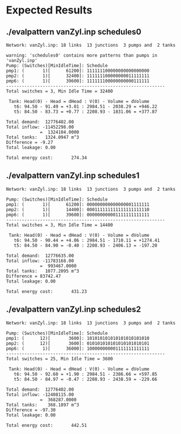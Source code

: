 # Expected Results
## ./evalpattern vanZyl.inp schedules0
	Network: vanZyl.inp: 18 links  13 junctions  3 pumps and  2 tanks
	
	warning: 'schedules0' contains more patterns than pumps in 'vanZyl.inp'
	Pump: (Switches)[MinIdleTime]: Schedule
	pmp1: (       1)[      61200]: 111111100000000000000000
	pmp2: (       1)[      32400]: 111111100000000011111111
	pmp6: (       1)[      39600]: 111111100000000000111111
	-------------------------------------------------------------
	Total switches = 3, Min Idle Time = 32400
	
	 Tank: Head(0) - Head = dHead : V(0) - Volume = dVolume
	   t6: 94.50 - 91.49 = +3.01 : 2984.51 - 2038.29 = +946.22
	   t5: 84.50 - 83.73 = +0.77 : 2208.93 - 1831.06 = +377.87
	
	Total demand:  12776402.00
	Total inflow: -11452298.00
	             =  1324104.0000
	Total tanks:   1324.0947 m^3
	Difference = -9.27 
	Total leakage: 0.00
	
	Total energy cost:       274.34

## ./evalpattern vanZyl.inp schedules1
	Network: vanZyl.inp: 18 links  13 junctions  3 pumps and  2 tanks
	
	Pump: (Switches)[MinIdleTime]: Schedule
	pmp1: (       1)[      61200]: 000000000000000001111111
	pmp2: (       1)[      14400]: 000111111111111111111110
	pmp6: (       1)[      39600]: 000000000001111111111111
	-------------------------------------------------------------
	Total switches = 3, Min Idle Time = 14400
	
	 Tank: Head(0) - Head = dHead : V(0) - Volume = dVolume
	   t6: 94.50 - 90.44 = +4.06 : 2984.51 - 1710.11 = +1274.41
	   t5: 84.50 - 84.90 = -0.40 : 2208.93 - 2406.13 = -197.20
	
	Total demand:  12776635.00
	Total inflow: -11783168.00
	             =  993467.0000
	Total tanks:   1077.2095 m^3
	Difference = 83742.47 
	Total leakage: 0.00
	
	Total energy cost:       431.23

## ./evalpattern vanZyl.inp schedules2
	Network: vanZyl.inp: 18 links  13 junctions  3 pumps and  2 tanks
	
	Pump: (Switches)[MinIdleTime]: Schedule
	pmp1: (      12)[       3600]: 101010101010101010101010
	pmp2: (      12)[       3600]: 010101010101010101010101
	pmp6: (       1)[      36000]: 100000000001111111111111
	-------------------------------------------------------------
	Total switches = 25, Min Idle Time = 3600
	
	 Tank: Head(0) - Head = dHead : V(0) - Volume = dVolume
	   t6: 94.50 - 92.60 = +1.90 : 2984.51 - 2386.66 = +597.85
	   t5: 84.50 - 84.97 = -0.47 : 2208.93 - 2438.59 = -229.66
	
	Total demand:  12776402.00
	Total inflow: -12408115.00
	             =  368287.0000
	Total tanks:    368.1897 m^3
	Difference = -97.30 
	Total leakage: 0.00
	
	Total energy cost:       442.51